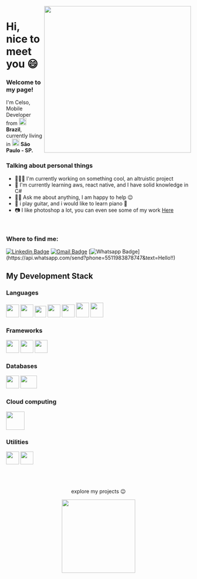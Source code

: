<img align="right" width="400" height="400" src="https://raw.githubusercontent.com/urielcaire/aprendamd/master/imgs/solaire.gif">

<h1>Hi, nice to meet you 😄</h1> 

<h3>Welcome to my page!</h3>
<p>I'm Celso, Mobile Developer from <img src="https://cdn.countryflags.com/thumbs/brazil/flag-round-250.png" width=20 height=20> <b>Brazil</b>, 
currently living in <img src="https://upload.wikimedia.org/wikipedia/commons/thumb/1/1a/Bras%C3%A3o_do_estado_de_S%C3%A3o_Paulo.svg/1200px-Bras%C3%A3o_do_estado_de_S%C3%A3o_Paulo.svg.png" width=20 height=20> <b>São Paulo - SP.</b></p>

<h3>Talking about personal things</h3>
<ul>
  <li>👨🏻‍💻 I'm currently working on something cool, an altruistic project</li>
  <li>🌱 I'm currently learning aws, react native, and I have solid knowledge in C# </li>
  <li>🧏🏼 Ask me about anything, I am happy to help 😉</li>
  <li>🎸 i play guitar, and i would like to learn piano 🎹</li>
  <li>📷 I like photoshop a lot, you can even see some of my work <a href="https://www.deviantart.com/nearghale">Here</a></li>
</ul>
</br>

<h3>Where to find me:</h3>

  [![Linkedin Badge](https://img.shields.io/badge/-LinkedIn-blue?style=flat-square&logo=Linkedin&logoColor=white&link=https://www.linkedin.com/in/celsoavelinoaraujo/)](https://www.linkedin.com/in/celsoavelinoaraujo/)
   [![Gmail Badge](https://img.shields.io/badge/-Gmail-c14438?style=flat-square&logo=Gmail&logoColor=white&link=mailto:celsodeveloper13@gmail.com&link=mailto:celsodeveloper13@gmail.com)](mailto:celsodeveloper13@gmail.com)
   [![Whatsapp Badge](https://img.shields.io/badge/-Whatsapp-4CA143?style=flat-square&labelColor=4CA143&logo=whatsapp&logoColor=white&link=https://api.whatsapp.com/send?phone=5511983878747&text=Hello!)](https://api.whatsapp.com/send?phone=5511983878747&text=Hello!!)
   
<h2>My Development Stack</h2>
   
<h3>Languages</h3>
<p>
<code><img src="https://cdn.iconscout.com/icon/free/png-512/csharp-1-1175241.png" width=35 height=35/></code>
<code><img src="https://pcodinomebzero.neocities.org/Imagens/javascript1.png" width=35 height=35/></code>
<code><img src="https://miro.medium.com/max/816/1*mn6bOs7s6Qbao15PMNRyOA.png" width=31 height=31/></code>
<code><img src="https://images.vexels.com/media/users/3/166401/isolated/preview/b82aa7ac3f736dd78570dd3fa3fa9e24-iacute-cone-da-linguagem-de-programa-ccedil-atilde-o-java-by-vexels.png" width=35 height=35/></code>
<code><img src="https://image.flaticon.com/icons/png/512/732/732212.png" width=35 height=35/></code>
<code><img src="https://upload.wikimedia.org/wikipedia/commons/thumb/1/17/GraphQL_Logo.svg/2048px-GraphQL_Logo.svg.png" width=35 height=40/></code>
<code><img src="https://cdn.iconscout.com/icon/free/png-256/css-118-569410.png" width=35 height=40/></code>
</p>


<h3>Frameworks</h3>
<p>
<code><img src="https://appmasters.io/static/react-47ce6e77f039020ee2e76a10c1e988e9.png" width=35 height=35/></code>
<code><img src="https://upload.wikimedia.org/wikipedia/commons/thumb/e/ee/.NET_Core_Logo.svg/1200px-.NET_Core_Logo.svg.png" width=35 height=35/></code>
<code><img src="https://icons-for-free.com/iconfiles/png/512/vscode+icons+type+gatsby-1324451302683869391.png" width=35 height=35/></code>

</p> 

<h3>Databases</h3>
 <p>
  <code><img src="https://img.icons8.com/color/452/mongodb.png" width=35 height=35 /></code>
<code><img src="https://img.icons8.com/color/452/microsoft-sql-server.png" width=45 height=35 /></code>
</p>

<h3>Cloud computing</h3>
 <p>
<code><img src="https://futurumresearch.com/wp-content/uploads/2020/01/aws-logo.png" width=50 height=50 /></code>
</p>
  
<h3>Utilities</h3>
 <p>
<code><img src="https://seeklogo.com/images/P/postman-logo-F43375A2EB-seeklogo.com.png" width=35 height=35 /></code>
<code><img src="https://icons.iconarchive.com/icons/papirus-team/papirus-apps/512/insomnia-icon.png" width=35 height=35 /></code>
</p>

</br>
</br>

<p align="center">
explore my projects 😉
</p>
 

<p align="center">
  <img width="200" height="200" src="https://media3.giphy.com/media/ZCHGgJc3zKM3w7Ds8l/giphy.gif?cid=ecf05e479bba78ab8497a56c806d9826181959ed57ac933d&rid=giphy.gif" />
</p>
